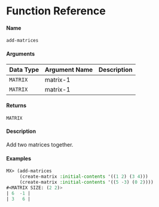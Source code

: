 # Function Reference

#### Name
`add-matrices`

#### Arguments
Data Type | Argument Name | Description
--------- | ------------- | -----------
`MATRIX` | matrix-1
`MATRIX` | matrix-1

#### Returns
`MATRIX`

#### Description
Add two matrices together.

#### Examples
```lisp
MX> (add-matrices
     (create-matrix :initial-contents '((1 2) (3 4)))
     (create-matrix :initial-contents '((5 -3) (0 2))))
#<MATRIX SIZE: (2 2)>
| 6  -1 |
| 3   6 |
```

	